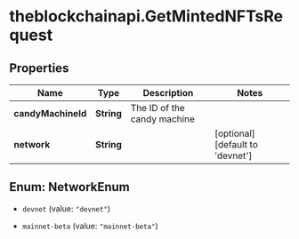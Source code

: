 # theblockchainapi.GetMintedNFTsRequest

## Properties

Name | Type | Description | Notes
------------ | ------------- | ------------- | -------------
**candyMachineId** | **String** | The ID of the candy machine | 
**network** | **String** |  | [optional] [default to &#39;devnet&#39;]



## Enum: NetworkEnum


* `devnet` (value: `"devnet"`)

* `mainnet-beta` (value: `"mainnet-beta"`)




